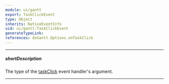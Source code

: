 ```yaml
---
module: ui/gantt
export: TaskClickEvent
type: Object
inherits: NativeEventInfo
uid: ui/gantt:TaskClickEvent
generateTypeLink: 
references: dxGantt.Options.onTaskClick
---
```

---
##### shortDescription
The type of the [taskClick]({basewidgetpath}/Events/#taskClick) event handler's argument.

---
<!-- Description goes here -->